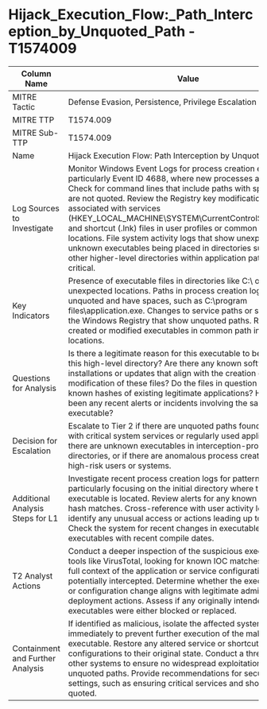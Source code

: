 # Hijack_Execution_Flow:_Path_Interception_by_Unquoted_Path - T1574009

| Column Name | Value |
|-------------|-------|
| MITRE Tactic | Defense Evasion, Persistence, Privilege Escalation |
| MITRE TTP | T1574.009 |
| MITRE Sub-TTP | T1574.009 |
| Name | Hijack Execution Flow: Path Interception by Unquoted Path |
| Log Sources to Investigate | Monitor Windows Event Logs for process creation events, particularly Event ID 4688, where new processes are started. Check for command lines that include paths with spaces that are not quoted. Review the Registry key modifications for keys associated with services (HKEY_LOCAL_MACHINE\SYSTEM\CurrentControlSet\Services) and shortcut (.lnk) files in user profiles or common start menu locations. File system activity logs that show unexpected or unknown executables being placed in directories such as C:\ or other higher-level directories within application paths are also critical. |
| Key Indicators | Presence of executable files in directories like C:\ or other unexpected locations. Paths in process creation logs that are unquoted and have spaces, such as C:\program files\application.exe. Changes to service paths or shortcuts in the Windows Registry that show unquoted paths. Recently created or modified executables in common path interception locations. |
| Questions for Analysis | Is there a legitimate reason for this executable to be located in this high-level directory? Are there any known software installations or updates that align with the creation or modification of these files? Do the files in question match known hashes of existing legitimate applications? Have there been any recent alerts or incidents involving the same path or executable? |
| Decision for Escalation | Escalate to Tier 2 if there are unquoted paths found associated with critical system services or regularly used applications, if there are unknown executables in interception-prone directories, or if there are anomalous process creations tied to high-risk users or systems. |
| Additional Analysis Steps for L1 | Investigate recent process creation logs for patterns, particularly focusing on the initial directory where the executable is located. Review alerts for any known malicious hash matches. Cross-reference with user activity logs to identify any unusual access or actions leading up to the event. Check the system for recent changes in executables or executables with recent compile dates. |
| T2 Analyst Actions | Conduct a deeper inspection of the suspicious executable using tools like VirusTotal, looking for known IOC matches. Review the full context of the application or service configuration that was potentially intercepted. Determine whether the executable path or configuration change aligns with legitimate administration or deployment actions. Assess if any originally intended executables were either blocked or replaced. |
| Containment and Further Analysis | If identified as malicious, isolate the affected system immediately to prevent further execution of the malicious executable. Restore any altered service or shortcut configurations to their original state. Conduct a threat hunt on other systems to ensure no widespread exploitation of unquoted paths. Provide recommendations for securing path settings, such as ensuring critical services and shortcuts are quoted. |
